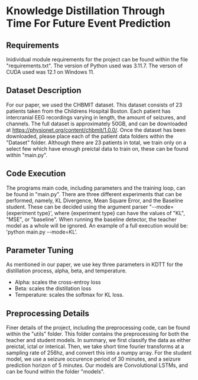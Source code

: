 # Knowledge Distillation Through Time For Future Event Prediction #

## Requirements ## 

Inidividual module requirements for the project can be found within the file "requirements.txt". The version of Python used was 3.11.7. The verson of CUDA used was 12.1 on Windows 11.

## Dataset Description ##

For our paper, we used the CHBMIT dataset. This dataset consists of 23 patients taken from the Childrens Hospital Boston. Each patient has intercranial EEG recordings varying in length, the amount of seizures, and channels. The full dataset is approximately 50GB, and can be downloaded at https://physionet.org/content/chbmit/1.0.0/. Once the dataset has been downloaded, please place each of the patient data folders within the "Dataset" folder. Although there are 23 patients in total, we train only on a select few which have enough preictal data to train on, these can be found within "main.py". 

## Code Execution ##

The programs main code, including parameters and the training loop, can be found in "main.py". There are three different experiments that can be performed, namely, KL Divergence, Mean Square Error, and the Baseline student. These can be decided using the argument parser "--mode={experiment type}', where {experiment type} can have the values of "KL", "MSE", or "baseline". When running the baseline detector, the teacher model as a whole will be ignored. An example of a full execution would be: 'python main.py --mode=KL'.

## Parameter Tuning ## 

As mentioned in our paper, we use key three parameters in KDTT for the distillation process, alpha, beta, and temperature. 
* Alpha: scales the cross-entroy loss
* Beta: scales the distillation loss
* Temperature: scales the softmax for KL loss. 

## Preprocessing Details ##

Finer details of the project, including the preprocessing code, can be found within the "utils" folder. This folder contains the preprocessing for both the teacher and student models. In summary, we first classify the data as either preictal, ictal or interical. Then, we take short time fourier transforms at a sampling rate of 256hz, and convert this into a numpy array. For the student model, we use a seizure occurence period of 30 minutes, and a seizure prediction horizon of 5 minutes. Our models are Convolutional LSTMs, and can be found within the folder "models".